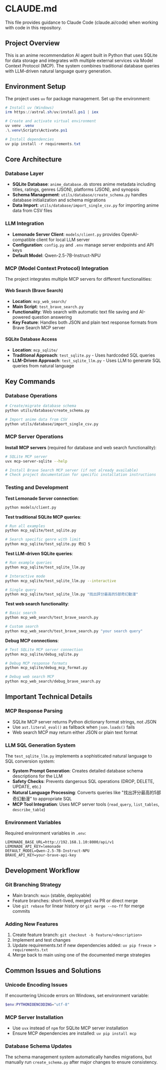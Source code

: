 # CLAUDE.md

This file provides guidance to Claude Code (claude.ai/code) when working with code in this repository.

## Project Overview

This is an anime recommendation AI agent built in Python that uses SQLite for data storage and integrates with multiple external services via Model Context Protocol (MCP). The system combines traditional database queries with LLM-driven natural language query generation.

## Environment Setup

The project uses `uv` for package management. Set up the environment:

```powershell
# Install uv (Windows)
irm https://astral.sh/uv/install.ps1 | iex

# Create and activate virtual environment
uv venv .venv
.\.venv\Scripts\Activate.ps1

# Install dependencies
uv pip install -r requirements.txt
```

## Core Architecture

### Database Layer
- **SQLite Database**: `anime_database.db` stores anime metadata including titles, ratings, genres (JSON), platforms (JSON), and synopsis
- **Schema Management**: `utils/database/create_schema.py` handles database initialization and schema migrations
- **Data Import**: `utils/database/import_single_csv.py` for importing anime data from CSV files

### LLM Integration
- **Lemonade Server Client**: `models/client.py` provides OpenAI-compatible client for local LLM server
- **Configuration**: `config.py` and `.env` manage server endpoints and API keys
- **Default Model**: Qwen-2.5-7B-Instruct-NPU

### MCP (Model Context Protocol) Integration

The project integrates multiple MCP servers for different functionalities:

#### Web Search (Brave Search)
- **Location**: `mcp_web_search/`
- **Main Script**: `test_brave_search.py`
- **Functionality**: Web search with automatic text file saving and AI-powered question answering
- **Key Feature**: Handles both JSON and plain text response formats from Brave Search MCP server

#### SQLite Database Access
- **Location**: `mcp_sqlite/`
- **Traditional Approach**: `test_sqlite.py` - Uses hardcoded SQL queries
- **LLM-Driven Approach**: `test_sqlite_llm.py` - Uses LLM to generate SQL queries from natural language

## Key Commands

### Database Operations
```bash
# Create/migrate database schema
python utils/database/create_schema.py

# Import anime data from CSV
python utils/database/import_single_csv.py
```

### MCP Server Operations

**Install MCP servers** (required for database and web search functionality):
```bash
# SQLite MCP server
uvx mcp-server-sqlite --help

# Install Brave Search MCP server (if not already available)
# Check project documentation for specific installation instructions
```

### Testing and Development

**Test Lemonade Server connection**:
```bash
python models/client.py
```

**Test traditional SQLite MCP queries**:
```bash
# Run all examples
python mcp_sqlite/test_sqlite.py

# Search specific genre with limit
python mcp_sqlite/test_sqlite.py 奇幻 5
```

**Test LLM-driven SQLite queries**:
```bash
# Run example queries
python mcp_sqlite/test_sqlite_llm.py

# Interactive mode
python mcp_sqlite/test_sqlite_llm.py --interactive

# Single query
python mcp_sqlite/test_sqlite_llm.py "找出評分最高的5部奇幻動漫"
```

**Test web search functionality**:
```bash
# Basic search
python mcp_web_search/test_brave_search.py

# Custom search
python mcp_web_search/test_brave_search.py "your search query"
```

**Debug MCP connections**:
```bash
# Test SQLite MCP server connection
python mcp_sqlite/debug_sqlite.py

# Debug MCP response formats
python mcp_sqlite/debug_mcp_format.py

# Debug web search MCP
python mcp_web_search/debug_brave_search.py
```

## Important Technical Details

### MCP Response Parsing
- SQLite MCP server returns Python dictionary format strings, not JSON
- Use `ast.literal_eval()` as fallback when `json.loads()` fails
- Web search MCP may return either JSON or plain text format

### LLM SQL Generation System
The `test_sqlite_llm.py` implements a sophisticated natural language to SQL conversion system:

- **System Prompt Generation**: Creates detailed database schema descriptions for the LLM
- **Safety Checks**: Prevents dangerous SQL operations (DROP, DELETE, UPDATE, etc.)
- **Natural Language Processing**: Converts queries like "找出評分最高的5部奇幻動漫" to appropriate SQL
- **MCP Tool Integration**: Uses MCP server tools (`read_query`, `list_tables`, `describe_table`)

### Environment Variables
Required environment variables in `.env`:
```
LEMONADE_BASE_URL=http://192.168.1.10:8000/api/v1
LEMONADE_API_KEY=lemonade
DEFAULT_MODEL=Qwen-2.5-7B-Instruct-NPU
BRAVE_API_KEY=your-brave-api-key
```

## Development Workflow

### Git Branching Strategy
- Main branch: `main` (stable, deployable)
- Feature branches: short-lived, merged via PR or direct merge
- Use `git rebase` for linear history or `git merge --no-ff` for merge commits

### Adding New Features
1. Create feature branch: `git checkout -b feature/<description>`
2. Implement and test changes
3. Update requirements.txt if new dependencies added: `uv pip freeze > requirements.txt`
4. Merge back to main using one of the documented merge strategies

## Common Issues and Solutions

### Unicode Encoding Issues
If encountering Unicode errors on Windows, set environment variable:
```powershell
$env:PYTHONIOENCODING="utf-8"
```

### MCP Server Installation
- Use `uvx` instead of `npm` for SQLite MCP server installation
- Ensure MCP dependencies are installed: `uv pip install mcp`

### Database Schema Updates
The schema management system automatically handles migrations, but manually run `create_schema.py` after major changes to ensure consistency.